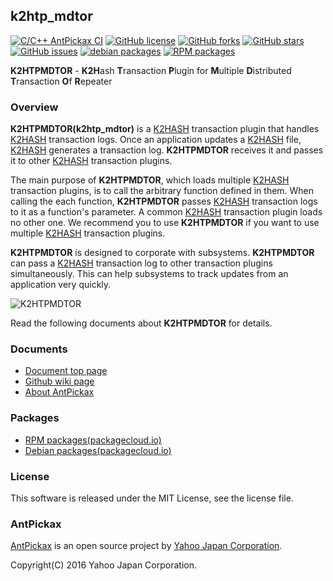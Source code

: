 k2htp_mdtor
-----------
[![C/C++ AntPickax CI](https://github.com/yahoojapan/k2htp_mdtor/workflows/C/C++%20AntPickax%20CI/badge.svg)](https://github.com/yahoojapan/k2htp_mdtor/actions)
[![GitHub license](https://img.shields.io/badge/license-MIT-blue.svg)](https://raw.githubusercontent.com/yahoojapan/k2htp_mdtor/master/COPYING)
[![GitHub forks](https://img.shields.io/github/forks/yahoojapan/k2htp_mdtor.svg)](https://github.com/yahoojapan/k2htp_mdtor/network)
[![GitHub stars](https://img.shields.io/github/stars/yahoojapan/k2htp_mdtor.svg)](https://github.com/yahoojapan/k2htp_mdtor/stargazers)
[![GitHub issues](https://img.shields.io/github/issues/yahoojapan/k2htp_mdtor.svg)](https://github.com/yahoojapan/k2htp_mdtor/issues)
[![debian packages](https://img.shields.io/badge/deb-packagecloud.io-844fec.svg)](https://packagecloud.io/antpickax/stable)
[![RPM packages](https://img.shields.io/badge/rpm-packagecloud.io-844fec.svg)](https://packagecloud.io/antpickax/stable)


**K2HTPMDTOR** - **K2H**ash **T**ransaction **P**lugin for **M**ultiple **D**istributed **T**ransaction **O**f **R**epeater

### Overview

**K2HTPMDTOR(k2htp_mdtor)** is a [K2HASH](https://k2hash.antpick.ax) transaction plugin that handles [K2HASH](https://k2hash.antpick.ax) transaction logs. Once an application updates a [K2HASH](https://k2hash.antpick.ax) file, [K2HASH](https://k2hash.antpick.ax) generates a transaction log. **K2HTPMDTOR** receives it and passes it to other [K2HASH](https://k2hash.antpick.ax) transaction plugins.

The main purpose of **K2HTPMDTOR**, which loads multiple [K2HASH](https://k2hash.antpick.ax) transaction plugins, is to call the arbitrary function defined in them. When calling the each function, **K2HTPMDTOR** passes [K2HASH](https://k2hash.antpick.ax) transaction logs to it as a function's parameter. A common [K2HASH](https://k2hash.antpick.ax) transaction plugin loads no other one. We recommend you to use **K2HTPMDTOR** if you want to use multiple [K2HASH](https://k2hash.antpick.ax) transaction plugins. 

**K2HTPMDTOR** is designed to corporate with subsystems. **K2HTPMDTOR** can pass a [K2HASH](https://k2hash.antpick.ax) transaction log to other transaction plugins simultaneously. This can help subsystems to track updates from an application very quickly.  

![K2HTPMDTOR](https://k2htpmdtor.antpick.ax/images/top_k2htpmdtor.png)

Read the following documents about **K2HTPMDTOR** for details.

### Documents
  - [Document top page](https://k2htpmdtor.antpick.ax/)
  - [Github wiki page](https://github.com/yahoojapan/k2htp_mdtor/wiki)
  - [About AntPickax](https://antpick.ax/)

### Packages
  - [RPM packages(packagecloud.io)](https://packagecloud.io/antpickax/stable)
  - [Debian packages(packagecloud.io)](https://packagecloud.io/antpickax/stable)

### License
This software is released under the MIT License, see the license file.

### AntPickax
[AntPickax](https://antpick.ax/) is an open source project by [Yahoo Japan Corporation](https://about.yahoo.co.jp/info/en/company/).

Copyright(C) 2016 Yahoo Japan Corporation.
